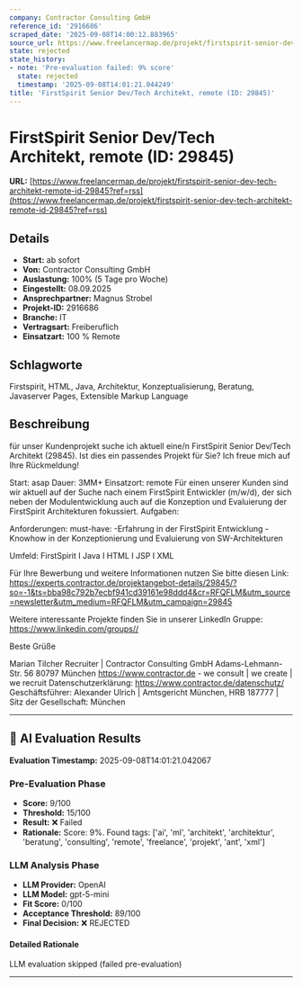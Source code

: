 ```yaml
---
company: Contractor Consulting GmbH
reference_id: '2916686'
scraped_date: '2025-09-08T14:00:12.883965'
source_url: https://www.freelancermap.de/projekt/firstspirit-senior-dev-tech-architekt-remote-id-29845?ref=rss
state: rejected
state_history:
- note: 'Pre-evaluation failed: 9% score'
  state: rejected
  timestamp: '2025-09-08T14:01:21.044249'
title: 'FirstSpirit Senior Dev/Tech Architekt, remote (ID: 29845)'
---
```



# FirstSpirit Senior Dev/Tech Architekt, remote (ID: 29845)
**URL:** [https://www.freelancermap.de/projekt/firstspirit-senior-dev-tech-architekt-remote-id-29845?ref=rss](https://www.freelancermap.de/projekt/firstspirit-senior-dev-tech-architekt-remote-id-29845?ref=rss)
## Details
- **Start:** ab sofort
- **Von:** Contractor Consulting GmbH
- **Auslastung:** 100% (5 Tage pro Woche)
- **Eingestellt:** 08.09.2025
- **Ansprechpartner:** Magnus Strobel
- **Projekt-ID:** 2916686
- **Branche:** IT
- **Vertragsart:** Freiberuflich
- **Einsatzart:** 100
                                                % Remote

## Schlagworte
Firstspirit, HTML, Java, Architektur, Konzeptualisierung, Beratung, Javaserver Pages, Extensible Markup Language

## Beschreibung
für unser Kundenprojekt suche ich aktuell eine/n FirstSpirit Senior Dev/Tech Architekt (29845).
Ist dies ein passendes Projekt für Sie? Ich freue mich auf Ihre Rückmeldung!

Start: asap
Dauer: 3MM+
Einsatzort: remote
Für einen unserer Kunden sind wir aktuell auf der Suche nach einem FirstSpirit Entwickler (m/w/d), der sich neben der Modulentwicklung auch auf die Konzeption und Evaluierung der FirstSpirit Architekturen fokussiert.
Aufgaben:

Anforderungen:
must-have:
-Erfahrung in der FirstSpirit Entwicklung
-Knowhow in der Konzeptionierung und Evaluierung von SW-Architekturen

Umfeld:
FirstSpirit I Java I HTML I JSP I XML

Für Ihre Bewerbung und weitere Informationen nutzen Sie bitte diesen Link:
https://experts.contractor.de/projektangebot-details/29845/?so=-1&ts=bba98c792b7ecbf941cd39161e98ddd4&cr=RFQFLM&utm_source=newsletter&utm_medium=RFQFLM&utm_campaign=29845

Weitere interessante Projekte finden Sie in unserer LinkedIn Gruppe: https://www.linkedin.com/groups//

Beste Grüße

Marian Tilcher
Recruiter
|
Contractor Consulting GmbH
Adams-Lehmann-Str. 56
80797 München
https://www.contractor.de - we consult | we create | we recruit
Datenschutzerklärung: https://www.contractor.de/datenschutz/
Geschäftsführer: Alexander Ulrich | Amtsgericht München, HRB 187777 | Sitz der Gesellschaft: München

---

## 🤖 AI Evaluation Results

**Evaluation Timestamp:** 2025-09-08T14:01:21.042067

### Pre-Evaluation Phase
- **Score:** 9/100
- **Threshold:** 15/100
- **Result:** ❌ Failed
- **Rationale:** Score: 9%. Found tags: ['ai', 'ml', 'architekt', 'architektur', 'beratung', 'consulting', 'remote', 'freelance', 'projekt', 'ant', 'xml']

### LLM Analysis Phase
- **LLM Provider:** OpenAI
- **LLM Model:** gpt-5-mini
- **Fit Score:** 0/100
- **Acceptance Threshold:** 89/100
- **Final Decision:** ❌ REJECTED

#### Detailed Rationale
LLM evaluation skipped (failed pre-evaluation)

---
